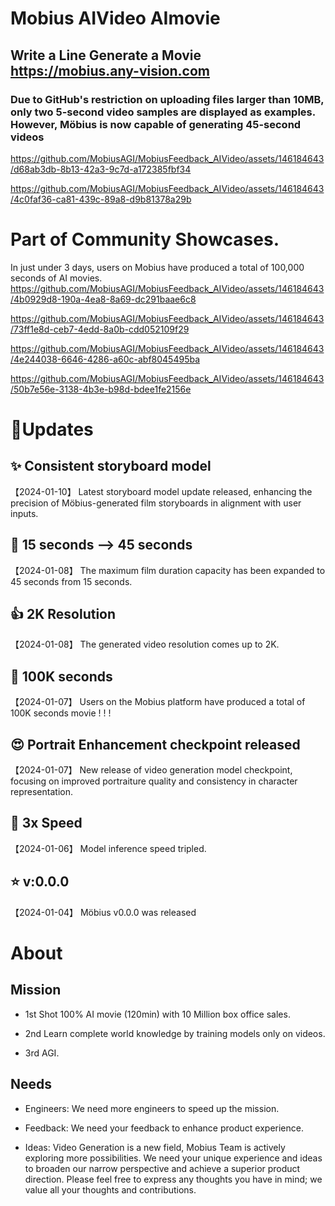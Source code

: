 # Mobius AIVideo AImovie
Write a Line Generate a Movie
https://mobius.any-vision.com
-------------------------------
### Due to GitHub's restriction on uploading files larger than 10MB, only two 5-second video samples are displayed as examples. However, Möbius is now capable of generating 45-second videos
https://github.com/MobiusAGI/MobiusFeedback_AIVideo/assets/146184643/d68ab3db-8b13-42a3-9c7d-a172385fbf34

https://github.com/MobiusAGI/MobiusFeedback_AIVideo/assets/146184643/4c0faf36-ca81-439c-89a8-d9b81378a29b



# Part of Community Showcases. 
In just under 3 days, users on Mobius have produced a total of 100,000 seconds of AI movies.
https://github.com/MobiusAGI/MobiusFeedback_AIVideo/assets/146184643/4b0929d8-190a-4ea8-8a69-dc291baae6c8


https://github.com/MobiusAGI/MobiusFeedback_AIVideo/assets/146184643/73ff1e8d-ceb7-4edd-8a0b-cdd052109f29


https://github.com/MobiusAGI/MobiusFeedback_AIVideo/assets/146184643/4e244038-6646-4286-a60c-abf8045495ba



https://github.com/MobiusAGI/MobiusFeedback_AIVideo/assets/146184643/50b7e56e-3138-4b3e-b98d-bdee1fe2156e









# 🚀Updates

## :sparkles: Consistent storyboard model
【2024-01-10】
Latest storyboard model update released, enhancing the precision of Möbius-generated film storyboards in alignment with user inputs.


## :star2: 15 seconds --> 45 seconds
【2024-01-08】
The maximum film duration capacity has been expanded to 45 seconds from 15 seconds.


## :thumbsup: 2K Resolution
【2024-01-08】
The generated video resolution comes up to 2K.


## :100: 100K seconds
【2024-01-07】
Users on the Mobius platform have produced a total of 100K seconds movie ! ! !


## :heart_eyes: Portrait Enhancement checkpoint released
【2024-01-07】
New release of video generation model checkpoint, focusing on improved portraiture quality and consistency in character representation.


## :rocket: 3x Speed
【2024-01-06】
Model inference speed tripled.


## :star: v:0.0.0
【2024-01-04】
Möbius v0.0.0 was released





# About 
## Mission
* 1st 
Shot 100% AI movie (120min) with 10 Million box office sales.

* 2nd
Learn complete world knowledge by training models only on videos.

* 3rd
AGI.

## Needs
* Engineers: We need more engineers to speed up the mission.

* Feedback: We need your feedback to enhance product experience.

* Ideas: Video Generation is a new field, Mobius Team is actively exploring more possibilities. We need your unique experience and ideas to broaden our narrow perspective and achieve a superior product direction. Please feel free to express any thoughts you have in mind; we value all your thoughts and contributions.




